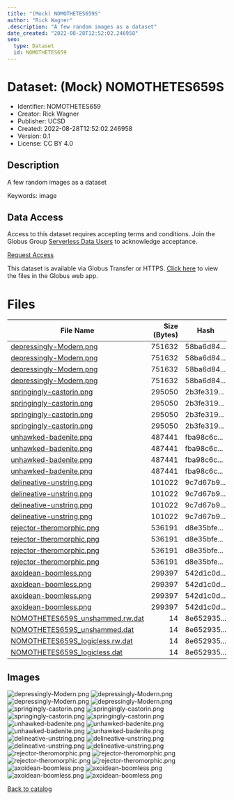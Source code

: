 ```yaml
---
title: "(Mock) NOMOTHETES659S"
author: "Rick Wagner"
.description: "A few random images as a dataset"
date_created: "2022-08-28T12:52:02.246958"
seo:
  type: Dataset
  id: NOMOTHETES659
---
```

# Dataset: (Mock) NOMOTHETES659S
- Identifier: NOMOTHETES659
- Creator: Rick Wagner
- Publisher: UCSD
- Created: 2022-08-28T12:52:02.246958
- Version: 0.1
- License: CC BY 4.0
## Description
A few random images as a dataset

Keywords: image
## Data Access
Access to this dataset requires accepting terms and conditions. Join the Globus Group [Serverless Data Users](260da91f-3496-11ed-b941-972795fc9504) to acknowledge acceptance.

[Request Access](https://app.globus.org/groups/260da91f-3496-11ed-b941-972795fc9504/join")

This dataset is available via Globus Transfer or HTTPS.
[Click here](https://app.globus.org/file-manager?origin_id=6528bad5-bc02-497d-8a4f-a38547d0e72a&origin_path=/serverless/NOMOTHETES659/) to view the files in the Globus web app.
# Files
|                                                                   File Name                                                                    |Size (Bytes)|   Hash    |
|------------------------------------------------------------------------------------------------------------------------------------------------|-----------:|-----------|
|[depressingly-Modern.png](https://g-b0978f.0ed28.75bc.data.globus.org/serverless/allusers/NOMOTHETES659/depressingly-Modern.png)                |      751632|58ba6d84...|
|[depressingly-Modern.png](https://g-b0978f.0ed28.75bc.data.globus.org/serverless/allusers/NOMOTHETES659/depressingly-Modern.png)                |      751632|58ba6d84...|
|[depressingly-Modern.png](https://g-b0978f.0ed28.75bc.data.globus.org/serverless/allusers/NOMOTHETES659/depressingly-Modern.png)                |      751632|58ba6d84...|
|[depressingly-Modern.png](https://g-b0978f.0ed28.75bc.data.globus.org/serverless/allusers/NOMOTHETES659/depressingly-Modern.png)                |      751632|58ba6d84...|
|[springingly-castorin.png](https://g-b0978f.0ed28.75bc.data.globus.org/serverless/allusers/NOMOTHETES659/springingly-castorin.png)              |      295050|2b3fe319...|
|[springingly-castorin.png](https://g-b0978f.0ed28.75bc.data.globus.org/serverless/allusers/NOMOTHETES659/springingly-castorin.png)              |      295050|2b3fe319...|
|[springingly-castorin.png](https://g-b0978f.0ed28.75bc.data.globus.org/serverless/allusers/NOMOTHETES659/springingly-castorin.png)              |      295050|2b3fe319...|
|[springingly-castorin.png](https://g-b0978f.0ed28.75bc.data.globus.org/serverless/allusers/NOMOTHETES659/springingly-castorin.png)              |      295050|2b3fe319...|
|[unhawked-badenite.png](https://g-b0978f.0ed28.75bc.data.globus.org/serverless/allusers/NOMOTHETES659/unhawked-badenite.png)                    |      487441|fba98c6c...|
|[unhawked-badenite.png](https://g-b0978f.0ed28.75bc.data.globus.org/serverless/allusers/NOMOTHETES659/unhawked-badenite.png)                    |      487441|fba98c6c...|
|[unhawked-badenite.png](https://g-b0978f.0ed28.75bc.data.globus.org/serverless/allusers/NOMOTHETES659/unhawked-badenite.png)                    |      487441|fba98c6c...|
|[unhawked-badenite.png](https://g-b0978f.0ed28.75bc.data.globus.org/serverless/allusers/NOMOTHETES659/unhawked-badenite.png)                    |      487441|fba98c6c...|
|[delineative-unstring.png](https://g-b0978f.0ed28.75bc.data.globus.org/serverless/allusers/NOMOTHETES659/delineative-unstring.png)              |      101022|9c7d67b9...|
|[delineative-unstring.png](https://g-b0978f.0ed28.75bc.data.globus.org/serverless/allusers/NOMOTHETES659/delineative-unstring.png)              |      101022|9c7d67b9...|
|[delineative-unstring.png](https://g-b0978f.0ed28.75bc.data.globus.org/serverless/allusers/NOMOTHETES659/delineative-unstring.png)              |      101022|9c7d67b9...|
|[delineative-unstring.png](https://g-b0978f.0ed28.75bc.data.globus.org/serverless/allusers/NOMOTHETES659/delineative-unstring.png)              |      101022|9c7d67b9...|
|[rejector-theromorphic.png](https://g-b0978f.0ed28.75bc.data.globus.org/serverless/allusers/NOMOTHETES659/rejector-theromorphic.png)            |      536191|d8e35bfe...|
|[rejector-theromorphic.png](https://g-b0978f.0ed28.75bc.data.globus.org/serverless/allusers/NOMOTHETES659/rejector-theromorphic.png)            |      536191|d8e35bfe...|
|[rejector-theromorphic.png](https://g-b0978f.0ed28.75bc.data.globus.org/serverless/allusers/NOMOTHETES659/rejector-theromorphic.png)            |      536191|d8e35bfe...|
|[rejector-theromorphic.png](https://g-b0978f.0ed28.75bc.data.globus.org/serverless/allusers/NOMOTHETES659/rejector-theromorphic.png)            |      536191|d8e35bfe...|
|[axoidean-boomless.png](https://g-b0978f.0ed28.75bc.data.globus.org/serverless/allusers/NOMOTHETES659/axoidean-boomless.png)                    |      299397|542d1c0d...|
|[axoidean-boomless.png](https://g-b0978f.0ed28.75bc.data.globus.org/serverless/allusers/NOMOTHETES659/axoidean-boomless.png)                    |      299397|542d1c0d...|
|[axoidean-boomless.png](https://g-b0978f.0ed28.75bc.data.globus.org/serverless/allusers/NOMOTHETES659/axoidean-boomless.png)                    |      299397|542d1c0d...|
|[axoidean-boomless.png](https://g-b0978f.0ed28.75bc.data.globus.org/serverless/allusers/NOMOTHETES659/axoidean-boomless.png)                    |      299397|542d1c0d...|
|[NOMOTHETES659S_unshammed.rw.dat](https://g-b0978f.0ed28.75bc.data.globus.org/serverless/allusers/NOMOTHETES659/NOMOTHETES659S_unshammed.rw.dat)|          14|8e652935...|
|[NOMOTHETES659S_unshammed.dat](https://g-b0978f.0ed28.75bc.data.globus.org/serverless/allusers/NOMOTHETES659/NOMOTHETES659S_unshammed.dat)      |          14|8e652935...|
|[NOMOTHETES659S_logicless.rw.dat](https://g-b0978f.0ed28.75bc.data.globus.org/serverless/allusers/NOMOTHETES659/NOMOTHETES659S_logicless.rw.dat)|          14|8e652935...|
|[NOMOTHETES659S_logicless.dat](https://g-b0978f.0ed28.75bc.data.globus.org/serverless/allusers/NOMOTHETES659/NOMOTHETES659S_logicless.dat)      |          14|8e652935...|
## Images
![depressingly-Modern.png](https://g-b0978f.0ed28.75bc.data.globus.org/serverless/allusers/NOMOTHETES659/depressingly-Modern.png) ![depressingly-Modern.png](https://g-b0978f.0ed28.75bc.data.globus.org/serverless/allusers/NOMOTHETES659/depressingly-Modern.png) ![depressingly-Modern.png](https://g-b0978f.0ed28.75bc.data.globus.org/serverless/allusers/NOMOTHETES659/depressingly-Modern.png) ![depressingly-Modern.png](https://g-b0978f.0ed28.75bc.data.globus.org/serverless/allusers/NOMOTHETES659/depressingly-Modern.png) ![springingly-castorin.png](https://g-b0978f.0ed28.75bc.data.globus.org/serverless/allusers/NOMOTHETES659/springingly-castorin.png) ![springingly-castorin.png](https://g-b0978f.0ed28.75bc.data.globus.org/serverless/allusers/NOMOTHETES659/springingly-castorin.png) ![springingly-castorin.png](https://g-b0978f.0ed28.75bc.data.globus.org/serverless/allusers/NOMOTHETES659/springingly-castorin.png) ![springingly-castorin.png](https://g-b0978f.0ed28.75bc.data.globus.org/serverless/allusers/NOMOTHETES659/springingly-castorin.png) ![unhawked-badenite.png](https://g-b0978f.0ed28.75bc.data.globus.org/serverless/allusers/NOMOTHETES659/unhawked-badenite.png) ![unhawked-badenite.png](https://g-b0978f.0ed28.75bc.data.globus.org/serverless/allusers/NOMOTHETES659/unhawked-badenite.png) ![unhawked-badenite.png](https://g-b0978f.0ed28.75bc.data.globus.org/serverless/allusers/NOMOTHETES659/unhawked-badenite.png) ![unhawked-badenite.png](https://g-b0978f.0ed28.75bc.data.globus.org/serverless/allusers/NOMOTHETES659/unhawked-badenite.png) ![delineative-unstring.png](https://g-b0978f.0ed28.75bc.data.globus.org/serverless/allusers/NOMOTHETES659/delineative-unstring.png) ![delineative-unstring.png](https://g-b0978f.0ed28.75bc.data.globus.org/serverless/allusers/NOMOTHETES659/delineative-unstring.png) ![delineative-unstring.png](https://g-b0978f.0ed28.75bc.data.globus.org/serverless/allusers/NOMOTHETES659/delineative-unstring.png) ![delineative-unstring.png](https://g-b0978f.0ed28.75bc.data.globus.org/serverless/allusers/NOMOTHETES659/delineative-unstring.png) ![rejector-theromorphic.png](https://g-b0978f.0ed28.75bc.data.globus.org/serverless/allusers/NOMOTHETES659/rejector-theromorphic.png) ![rejector-theromorphic.png](https://g-b0978f.0ed28.75bc.data.globus.org/serverless/allusers/NOMOTHETES659/rejector-theromorphic.png) ![rejector-theromorphic.png](https://g-b0978f.0ed28.75bc.data.globus.org/serverless/allusers/NOMOTHETES659/rejector-theromorphic.png) ![rejector-theromorphic.png](https://g-b0978f.0ed28.75bc.data.globus.org/serverless/allusers/NOMOTHETES659/rejector-theromorphic.png) ![axoidean-boomless.png](https://g-b0978f.0ed28.75bc.data.globus.org/serverless/allusers/NOMOTHETES659/axoidean-boomless.png) ![axoidean-boomless.png](https://g-b0978f.0ed28.75bc.data.globus.org/serverless/allusers/NOMOTHETES659/axoidean-boomless.png) ![axoidean-boomless.png](https://g-b0978f.0ed28.75bc.data.globus.org/serverless/allusers/NOMOTHETES659/axoidean-boomless.png) ![axoidean-boomless.png](https://g-b0978f.0ed28.75bc.data.globus.org/serverless/allusers/NOMOTHETES659/axoidean-boomless.png) 

[Back to catalog](../)

